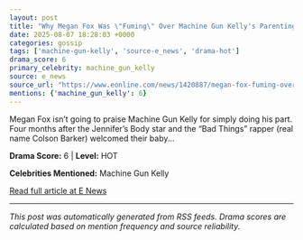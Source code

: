 ```yaml
---
layout: post
title: "Why Megan Fox Was \"Fuming\" Over Machine Gun Kelly's Parenting Praise"
date: 2025-08-07 18:28:03 +0000
categories: gossip
tags: ['machine-gun-kelly', 'source-e_news', 'drama-hot']
drama_score: 6
primary_celebrity: machine_gun_kelly
source: e_news
source_url: "https://www.eonline.com/news/1420887/megan-fox-fuming-over-mgk-parenting-praise?cmpid=rss-syndicate-genericrss-us-top_stories"
mentions: {'machine_gun_kelly': 6}
---
```


Megan Fox isn’t going to praise Machine Gun Kelly for simply doing his part. Four months after the Jennifer’s Body star and the “Bad Things” rapper (real name Colson Barker) welcomed their baby...

**Drama Score:** 6 | **Level:** HOT

**Celebrities Mentioned:** Machine Gun Kelly

[Read full article at E News](https://www.eonline.com/news/1420887/megan-fox-fuming-over-mgk-parenting-praise?cmpid=rss-syndicate-genericrss-us-top_stories)

---
*This post was automatically generated from RSS feeds. Drama scores are calculated based on mention frequency and source reliability.*
